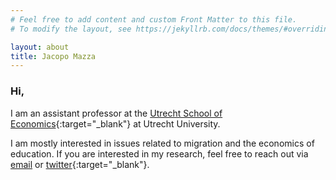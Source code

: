 ```yaml
---
# Feel free to add content and custom Front Matter to this file.
# To modify the layout, see https://jekyllrb.com/docs/themes/#overriding-theme-defaults

layout: about
title: Jacopo Mazza
---
```



### Hi,

I am an assistant professor at the [Utrecht School of Economics](https://www.uu.nl/en/organisation/utrecht-university-school-of-economics-use){:target="_blank"} at Utrecht University.

I am mostly interested in issues related to migration and the economics of education. If you are interested in my research, feel free to reach out via [email](mailto:jacmazza@gmail.com) or [twitter](https://twitter.com/JacopoMazza){:target="_blank"}.
